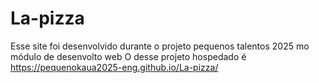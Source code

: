 # La-pizza
Esse site foi desenvolvido durante o projeto pequenos talentos 2025 mo módulo de desenvolto web
O desse projeto hospedado é https://pequenokaua2025-eng.github.io/La-pizza/
